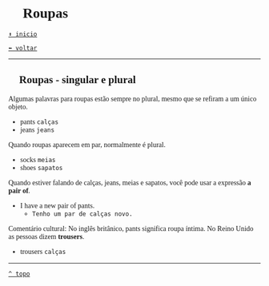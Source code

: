 <font face="Calibri">

# 👖 Roupas

[`⬆️ inicio`](../../EF%20Route.md)

[`⬅️ voltar`](../Iniciante%201.md)

---

## 👕 Roupas - singular e plural

Algumas palavras para roupas estão sempre no plural, mesmo que se refiram a um único objeto.

+ pants `calças`
+ jeans `jeans`

Quando roupas aparecem em par, normalmente é plural.

+ socks `meias`
+ shoes `sapatos`

Quando estiver falando de calças, jeans, meias e sapatos, você pode usar a expressão **a pair of**.

+ I have a new pair of pants.
  + `Tenho um par de calças novo.`

Comentário cultural: No inglês britânico, pants significa roupa íntima.
No Reino Unido as pessoas dizem **trousers**.

+ trousers `calças`

---

[`^ topo`](#-roupas)
</font>

